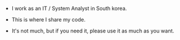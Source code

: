 * I work as an IT / System Analyst in South korea. 

* This is where I share my code.

* It's not much, but if you need it, please use it as much as you want.

